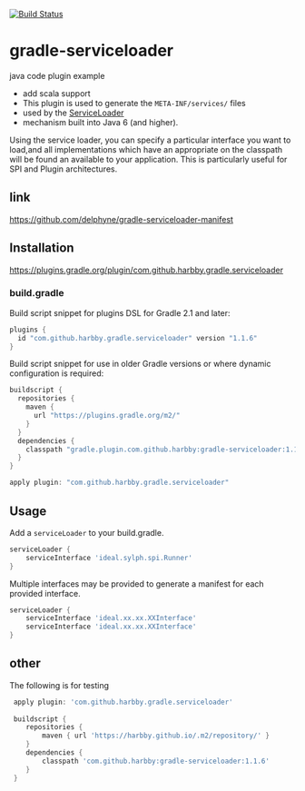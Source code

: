 [![Build Status](https://travis-ci.org/harbby/gradle-serviceloader.svg?branch=master)](https://travis-ci.org/harbby/gradle-serviceloader)

# gradle-serviceloader
java code  plugin example

+ add scala support
+ This plugin is used to generate the ```META-INF/services/``` files 
+ used by the [ServiceLoader](https://docs.oracle.com/javase/8/docs/api/java/util/ServiceLoader.html)
+ mechanism built into Java 6 (and higher). 

Using the service loader, you can specify a particular interface you want to load,and all implementations
which have an appropriate on the classpath will be found an available to your application.  This is particularly useful for SPI and Plugin
architectures.

## link
https://github.com/delphyne/gradle-serviceloader-manifest

## Installation

https://plugins.gradle.org/plugin/com.github.harbby.gradle.serviceloader

### build.gradle
Build script snippet for plugins DSL for Gradle 2.1 and later:
```groovy
plugins {
  id "com.github.harbby.gradle.serviceloader" version "1.1.6"
}
```
Build script snippet for use in older Gradle versions or where dynamic configuration is required:
```groovy
buildscript {
  repositories {
    maven {
      url "https://plugins.gradle.org/m2/"
    }
  }
  dependencies {
    classpath "gradle.plugin.com.github.harbby:gradle-serviceloader:1.1.6"
  }
}

apply plugin: "com.github.harbby.gradle.serviceloader"
```

## Usage

Add a `serviceLoader` to your build.gradle.

```groovy
serviceLoader {
    serviceInterface 'ideal.sylph.spi.Runner'
}
```

Multiple interfaces may be provided to generate a manifest for each provided interface.

```groovy
serviceLoader {
    serviceInterface 'ideal.xx.xx.XXInterface'
    serviceInterface 'ideal.xx.xx.XXInterface'
}
```

## other
The following is for testing
```groovy
 apply plugin: 'com.github.harbby.gradle.serviceloader'
 
 buildscript {
 	repositories {
 		maven { url 'https://harbby.github.io/.m2/repository/' }
 	}
 	dependencies {
 		classpath 'com.github.harbby:gradle-serviceloader:1.1.6'
 	}
 }
 ```
